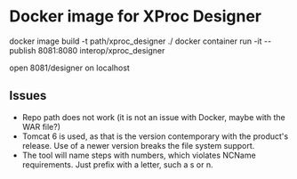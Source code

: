 # Docker image for XProc Designer

docker image build -t path/xproc_designer ./
docker container run -it --publish 8081:8080 interop/xproc_designer

open 8081/designer on localhost

## Issues

- Repo path does not work (it is not an issue with Docker, maybe with the WAR file?)
- Tomcat 6 is used, as that is the version contemporary with the product's release. Use of a newer version breaks the file system support.
- The tool will name steps with numbers, which violates NCName requirements. Just prefix with a letter, such a s or n.